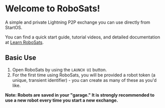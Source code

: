 # Welcome to RoboSats!
A simple and private Lightning P2P exchange you can use directly from StartOS.

You can find a quick start guide, tutorial videos, and detailed documentation at [Learn RoboSats](https://learn.robosats.com/).
## Basic Use
1. Open RoboSats by using the `LAUNCH UI` button.
2. For the first time using RoboSats, you will be provided a robot token (a unique, transient identifier) - you can create as many of these as you'd like.

**Note: Robots are saved in your "garage."  It is strongly recommended to use a new robot every time you start a new exchange.**